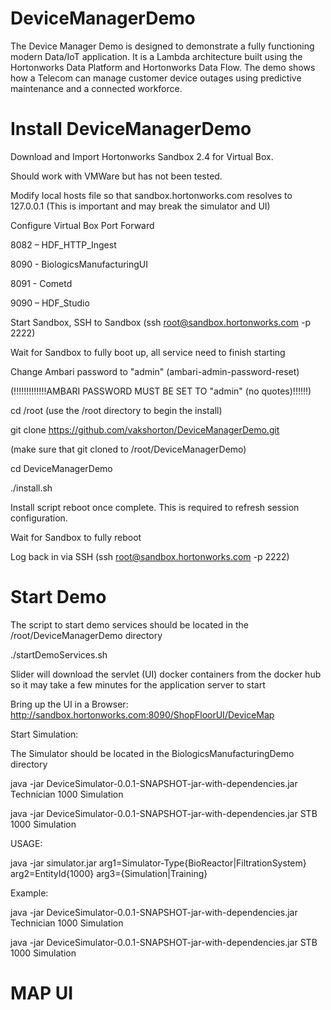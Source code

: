 # DeviceManagerDemo
The Device Manager Demo is designed to demonstrate a fully functioning modern Data/IoT application. 
It is a Lambda architecture built using the Hortonworks Data Platform and Hortonworks Data Flow. 
The demo shows how a Telecom can manage customer device outages using predictive maintenance and a connected workforce.

# Install DeviceManagerDemo
Download and Import Hortonworks Sandbox 2.4 for Virtual Box. 

Should work with VMWare but has not been tested. 

Modify local hosts file so that sandbox.hortonworks.com resolves to 127.0.0.1 (This is important and may break the simulator and UI) 

Configure Virtual Box Port Forward

8082 – HDF_HTTP_Ingest

8090 - BiologicsManufacturingUI

8091 - Cometd

9090 – HDF_Studio

Start Sandbox, SSH to Sandbox (ssh root@sandbox.hortonworks.com -p 2222)

Wait for Sandbox to fully boot up, all service need to finish starting

Change Ambari password to "admin" (ambari-admin-password-reset)
 
(!!!!!!!!!!!!!AMBARI PASSWORD MUST BE SET TO "admin" (no quotes)!!!!!!)

cd /root (use the /root directory to begin the install)

git clone https://github.com/vakshorton/DeviceManagerDemo.git

(make sure that git cloned to /root/DeviceManagerDemo)

cd DeviceManagerDemo

./install.sh

Install script reboot once complete. This is required to refresh session configuration.

Wait for Sandbox to fully reboot

Log back in via SSH (ssh root@sandbox.hortonworks.com -p 2222)

# Start Demo
The script to start demo services should be located in the /root/DeviceManagerDemo directory

./startDemoServices.sh

Slider will download the servlet (UI) docker containers from the docker hub so it may take a few minutes for the application server to start

Bring up the UI in a Browser: http://sandbox.hortonworks.com:8090/ShopFloorUI/DeviceMap

Start Simulation:

The Simulator should be located in the BiologicsManufacturingDemo directory

java -jar DeviceSimulator-0.0.1-SNAPSHOT-jar-with-dependencies.jar Technician 1000 Simulation

java -jar DeviceSimulator-0.0.1-SNAPSHOT-jar-with-dependencies.jar STB 1000 Simulation

USAGE:

java -jar simulator.jar arg1=Simulator-Type{BioReactor|FiltrationSystem} arg2=EntityId{1000} arg3={Simulation|Training}

Example:

java -jar DeviceSimulator-0.0.1-SNAPSHOT-jar-with-dependencies.jar Technician 1000 Simulation

java -jar DeviceSimulator-0.0.1-SNAPSHOT-jar-with-dependencies.jar STB 1000 Simulation

# MAP UI


